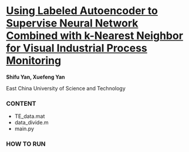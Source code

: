 # [Using Labeled Autoencoder to Supervise Neural Network Combined with k-Nearest Neighbor for Visual Industrial Process Monitoring](https://pubs.acs.org/doi/10.1021/acs.iecr.9b01325)

**Shifu Yan, Xuefeng Yan**

East China University of Science and Technology

### CONTENT

* TE_data.mat
* data_divide.m
* main.py

### HOW TO RUN
